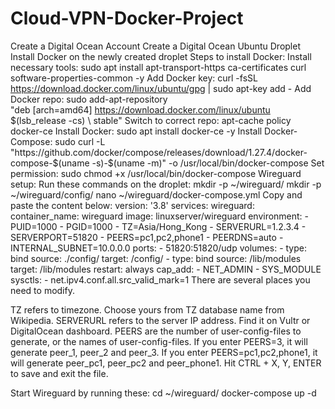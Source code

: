 # Cloud-VPN-Docker-Project

Create a Digital Ocean Account 
Create a Digital Ocean Ubuntu Droplet
Install Docker on the newly created droplet
  Steps to install Docker:
    Install necessary tools: sudo apt install apt-transport-https ca-certificates curl software-properties-common -y
    Add Docker key: curl -fsSL https://download.docker.com/linux/ubuntu/gpg | sudo apt-key add -
    Add Docker repo: 
    sudo add-apt-repository \
      "deb [arch=amd64] https://download.docker.com/linux/ubuntu \
      $(lsb_release -cs) \
      stable"
  Switch to correct repo: apt-cache policy docker-ce
  Install Docker: sudo apt install docker-ce -y 
  Install Docker-Compose: sudo curl -L "https://github.com/docker/compose/releases/download/1.27.4/docker-compose-$(uname -s)-$(uname -m)" -o /usr/local/bin/docker-compose
Set permission: sudo chmod +x /usr/local/bin/docker-compose
Wireguard setup: 
Run these commands on the droplet:
    mkdir -p ~/wireguard/
    mkdir -p ~/wireguard/config/
    nano ~/wireguard/docker-compose.yml
Copy and paste the content below:
version: '3.8'
services:
  wireguard:
    container_name: wireguard
    image: linuxserver/wireguard
    environment:
      - PUID=1000
      - PGID=1000
      - TZ=Asia/Hong_Kong
      - SERVERURL=1.2.3.4
      - SERVERPORT=51820
      - PEERS=pc1,pc2,phone1
      - PEERDNS=auto
      - INTERNAL_SUBNET=10.0.0.0
    ports:
      - 51820:51820/udp
    volumes:
      - type: bind
        source: ./config/
        target: /config/
      - type: bind
        source: /lib/modules
        target: /lib/modules
    restart: always
    cap_add:
      - NET_ADMIN
      - SYS_MODULE
    sysctls:
      - net.ipv4.conf.all.src_valid_mark=1
There are several places you need to modify.

TZ refers to timezone. Choose yours from TZ database name from Wikipedia.
SERVERURL refers to the server IP address. Find it on Vultr or DigitalOcean dashboard.
PEERS are the number of user-config-files to generate, or the names of user-config-files. If you enter PEERS=3, it will generate peer_1, peer_2 and peer_3. If you enter PEERS=pc1,pc2,phone1, it will generate peer_pc1, peer_pc2 and peer_phone1.
Hit CTRL + X, Y, ENTER to save and exit the file.

Start Wireguard by running these:
cd ~/wireguard/
docker-compose up -d
